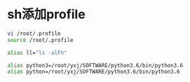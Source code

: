 # sh添加profile

```sh
vi /root/.profile
source /root/.profile
```

```sh
alias ll="ls -alFh"

alias python3=/root/yxj/SOFTWARE/python3.6/bin/python3.6
alias python=/root/yxj/SOFTWARE/python3.6/bin/python3.6
```

